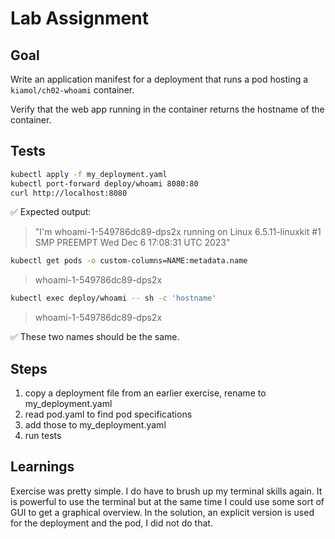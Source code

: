 # Lab Assignment

## Goal

Write an application manifest for a deployment that runs a pod hosting a `kiamol/ch02-whoami` container.

Verify that the web app running in the container returns the hostname of the container. 

## Tests

```bash
kubectl apply -f my_deployment.yaml
kubectl port-forward deploy/whoami 8080:80
curl http://localhost:8080
```

✅ Expected output:

> "I'm whoami-1-549786dc89-dps2x running on Linux 6.5.11-linuxkit #1 SMP PREEMPT Wed Dec  6 17:08:31 UTC 2023"

```bash
kubectl get pods -o custom-columns=NAME:metadata.name
```

> whoami-1-549786dc89-dps2x

```bash
kubectl exec deploy/whoami -- sh -c 'hostname'
```

> whoami-1-549786dc89-dps2x

✅ These two names should be the same.

## Steps

1. copy a deployment file from an earlier exercise, rename to my_deployment.yaml
2. read pod.yaml to find pod specifications
3. add those to my_deployment.yaml
4. run tests

## Learnings

Exercise was pretty simple. I do have to brush up my terminal skills again.
It is powerful to use the terminal but at the same time
I could use some sort of GUI to get a graphical overview.
In the solution, an explicit version is used for the deployment and the pod,
I did not do that.

